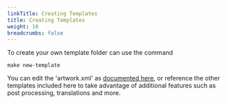 ```yaml
---
linkTitle: Creating Templates
title: Creating Templates
weight: 10
breadcrumbs: false
---
```


To create your own template folder can use the command

```shell
make new-template
```

You can edit the 'artwork.xml' as [documented here](https://gemba.github.io/skyscraper/ARTWORK/), or reference the other
templates included here to take advantage of additional features such as post processing, translations and more.
